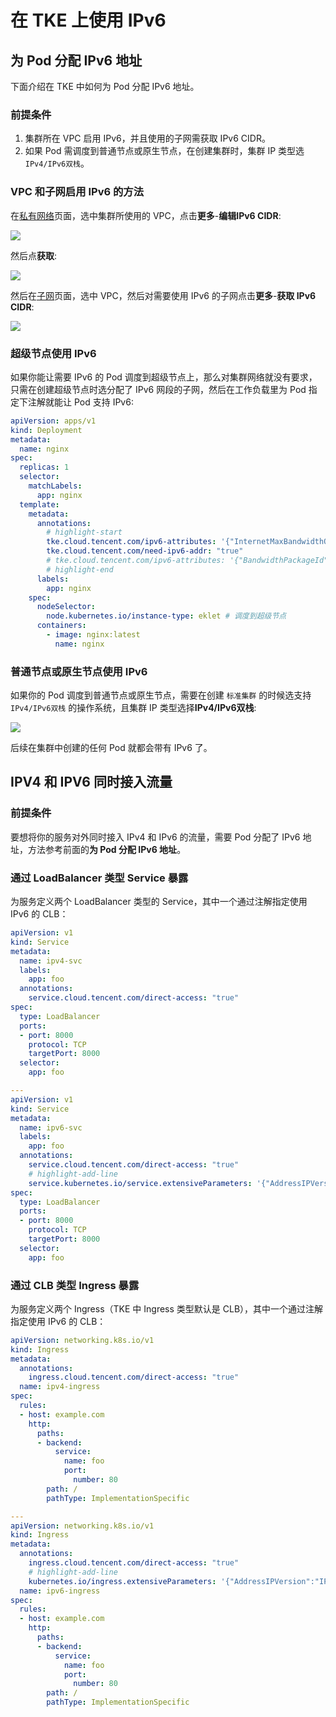 # 在 TKE 上使用 IPv6

## 为 Pod 分配 IPv6 地址

下面介绍在 TKE 中如何为 Pod 分配 IPv6 地址。

### 前提条件

1. 集群所在 VPC 启用 IPv6，并且使用的子网需获取 IPv6 CIDR。
2. 如果 Pod 需调度到普通节点或原生节点，在创建集群时，集群 IP 类型选 `IPv4/IPv6双栈`。


### VPC 和子网启用 IPv6 的方法

在[私有网络](https://console.cloud.tencent.com/vpc/vpc)页面，选中集群所使用的 VPC，点击**更多**-**编辑IPv6 CIDR**:

![](https://image-host-1251893006.cos.ap-chengdu.myqcloud.com/2024%2F07%2F09%2F20240709164608.png)

然后点**获取**:

![](https://image-host-1251893006.cos.ap-chengdu.myqcloud.com/2024%2F07%2F09%2F20240709164416.png)

然后在[子网](https://console.cloud.tencent.com/vpc/subnet)页面，选中 VPC，然后对需要使用 IPv6 的子网点击**更多**-**获取 IPv6 CIDR**:

![](https://image-host-1251893006.cos.ap-chengdu.myqcloud.com/2024%2F07%2F09%2F20240709164815.png)

### 超级节点使用 IPv6

如果你能让需要 IPv6 的 Pod 调度到超级节点上，那么对集群网络就没有要求，只需在创建超级节点时选分配了 IPv6 网段的子网，然后在工作负载里为 Pod 指定下注解就能让 Pod 支持 IPv6:

```yaml showLineNumbers
apiVersion: apps/v1
kind: Deployment
metadata:
  name: nginx
spec:
  replicas: 1
  selector:
    matchLabels:
      app: nginx
  template:
    metadata:
      annotations:
        # highlight-start
        tke.cloud.tencent.com/ipv6-attributes: '{"InternetMaxBandwidthOut": 100}'
        tke.cloud.tencent.com/need-ipv6-addr: "true"
        # tke.cloud.tencent.com/ipv6-attributes: '{"BandwidthPackageId":"bwp-xxx","InternetChargeType":"BANDWIDTH_PACKAGE","InternetMaxBandwidthOut":1}' # 如需带宽包，参考这个配置
        # highlight-end
      labels:
        app: nginx
    spec:
      nodeSelector:
        node.kubernetes.io/instance-type: eklet # 调度到超级节点
      containers:
        - image: nginx:latest
          name: nginx
```

### 普通节点或原生节点使用 IPv6

如果你的 Pod 调度到普通节点或原生节点，需要在创建 `标准集群` 的时候选支持 `IPv4/IPv6双栈` 的操作系统，且集群 IP 类型选择**IPv4/IPv6双栈**:

![](https://image-host-1251893006.cos.ap-chengdu.myqcloud.com/2024%2F07%2F09%2F20240709165012.png)

后续在集群中创建的任何 Pod 就都会带有 IPv6 了。

## IPV4 和 IPV6 同时接入流量

### 前提条件

要想将你的服务对外同时接入 IPv4 和 IPv6 的流量，需要 Pod 分配了 IPv6 地址，方法参考前面的**为 Pod 分配 IPv6 地址**。

### 通过 LoadBalancer 类型 Service 暴露

为服务定义两个 LoadBalancer 类型的 Service，其中一个通过注解指定使用 IPv6 的 CLB：

```yaml showLineNumbers
apiVersion: v1
kind: Service
metadata:
  name: ipv4-svc
  labels:
    app: foo
  annotations:
    service.cloud.tencent.com/direct-access: "true"
spec:
  type: LoadBalancer
  ports:
  - port: 8000
    protocol: TCP
    targetPort: 8000
  selector:
    app: foo

---
apiVersion: v1
kind: Service
metadata:
  name: ipv6-svc
  labels:
    app: foo
  annotations:
    service.cloud.tencent.com/direct-access: "true"
    # highlight-add-line
    service.kubernetes.io/service.extensiveParameters: '{"AddressIPVersion":"IPv6FullChain"}'
spec:
  type: LoadBalancer
  ports:
  - port: 8000
    protocol: TCP
    targetPort: 8000
  selector:
    app: foo
```

### 通过 CLB 类型 Ingress 暴露

为服务定义两个 Ingress（TKE 中 Ingress 类型默认是 CLB），其中一个通过注解指定使用 IPv6 的 CLB：

```yaml showLineNumbers
apiVersion: networking.k8s.io/v1
kind: Ingress
metadata:
  annotations:
    ingress.cloud.tencent.com/direct-access: "true"
  name: ipv4-ingress
spec:
  rules:
  - host: example.com
    http:
      paths:
      - backend:
          service:
            name: foo
            port:
              number: 80
        path: /
        pathType: ImplementationSpecific

---
apiVersion: networking.k8s.io/v1
kind: Ingress
metadata:
  annotations:
    ingress.cloud.tencent.com/direct-access: "true"
    # highlight-add-line
    kubernetes.io/ingress.extensiveParameters: '{"AddressIPVersion":"IPv6FullChain"}'
  name: ipv6-ingress
spec:
  rules:
  - host: example.com
    http:
      paths:
      - backend:
          service:
            name: foo
            port:
              number: 80
        path: /
        pathType: ImplementationSpecific
```

